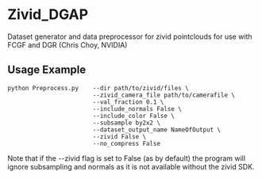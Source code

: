 # Zivid_DGAP
Dataset generator and data preprocessor for zivid pointclouds for use with FCGF and DGR (Chris Choy, NVIDIA)

## Usage Example

```
python Preprocess.py    --dir path/to/zivid/files \
                        --zivid_camera_file path/to/camerafile \
                        --val_fraction 0.1 \
                        --include_normals False \
                        --include_color False \
                        --subsample by2x2 \
                        --dataset_output_name NameOfOutput \
                        --zivid False \
                        --no_compress False 
```

Note that if the --zivid flag is set to False (as by default) the program will ignore subsampling and normals as it is not available without the zivid SDK.

